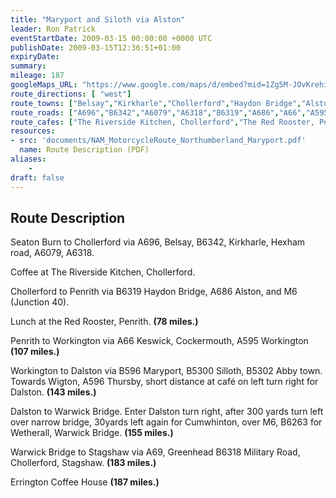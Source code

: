 ```yaml
---
title: "Maryport and Siloth via Alston"
leader: Ron Patrick
eventStartDate: 2009-03-15 00:00:00 +0000 UTC
publishDate: 2009-03-15T12:36:51+01:00
expiryDate:
summary:
mileage: 187
googleMaps_URL: "https://www.google.com/maps/d/embed?mid=1Zg5M-JOvKrehihVaT1HjU9jioW4LAuSB"
route_directions: [ "west"]
route_towns: ["Belsay","Kirkharle","Chollerford","Haydon Bridge","Alston","Penrith","Keswick","Cockermouth","Workington","Maryport","Silloth","Abby Town","Thursby","Dalston","Cumwhinton","Wetherall", "Warwick Bridge","Greenhead","Stagshaw"]
route_roads: ["A696","B6342","A6079","A6318","B6319","A686","A66","A595","B596","B5300","B5302","A596","B6263","A69","B6318"]
route_cafes: ["The Riverside Kitchen, Chollerford","The Red Rooster, Penrith","Errington Coffee House, Corbridge"]
resources:
- src: 'documents/NAM_MotorcycleRoute_Northumberland_Maryport.pdf'
  name: Route Description (PDF)
aliases:
    - 
draft: false
---
```


## Route Description

Seaton Burn to Chollerford via A696, Belsay, B6342, Kirkharle, Hexham road, A6079, A6318.

Coffee at The Riverside Kitchen, Chollerford.

Chollerford to Penrith via B6319 Haydon Bridge, A686 Alston, and M6 (Junction 40).

Lunch at the Red Rooster, Penrith. **(78 miles.)**

Penrith to Workington via A66 Keswick, Cockermouth, A595 Workington **(107 miles.)** 

Workington to Dalston via B596 Maryport, B5300 Silloth, B5302 Abby town. Towards Wigton, A596 Thursby, short distance at café on left turn right for Dalston. **(143 miles.)**

Dalston to Warwick Bridge. Enter Dalston turn right, after 300 yards turn left over narrow bridge, 30yards left again for Cumwhinton, over M6, B6263 for Wetherall, Warwick Bridge. **(155 miles.)**

Warwick Bridge to Stagshaw via A69, Greenhead B6318 Military Road, Chollerford, Stagshaw. **(183 miles.)**

Errington Coffee House **(187 miles.)** 